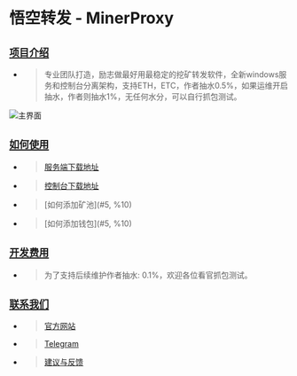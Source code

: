 # 悟空转发 - MinerProxy
## [`项目介绍`](#5.%20列表)

- >专业团队打造，励志做最好用最稳定的挖矿转发软件，全新windows服务和控制台分离架构，支持ETH，ETC，作者抽水0.5%，如果运维开启抽水，作者则抽水1%，无任何水分，可以自行抓包测试。

![主界面](http://https://github.com/wukongminer/MinerProxy/blob/main/Main.png)

## [`如何使用`](#5.%20列表)
- > [服务端下载地址](http:/www.baidu.com)
- > [控制台下载地址](https://www.baidu.com)
- > [如何添加矿池](#5, %10)
- > [如何添加钱包](#5, %10)

## [`开发费用`](#5.%20列表)
- > 为了支持后续维护作者抽水: 0.1%，欢迎各位看官抓包测试。

## [`联系我们`](#5.%20列表)
- > [官方网站](http://www.wkzf.org)
- > [Telegram](https://)
- > [建议与反馈](https://github.com/wukongminer/MinerProxy/issues)

